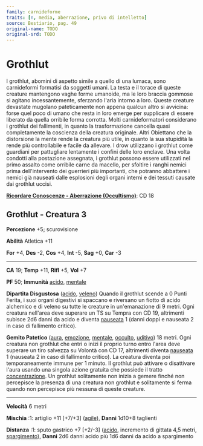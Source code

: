 ```yaml
---
family: carnideforme
traits: [n, media, aberrazione, privo di intelletto]
source: Bestiario, pag. 49
original-name: TODO
original-srd: TODO
---
```


# Grothlut

I grothlut, abomini di aspetto simile a quello di una lumaca, sono carnideformi
formatisi da soggetti umani. La testa e il torace di queste creature mantengono
vaghe forme umanoide, ma le loro braccia gommose si agitano incessantemente,
sferzando l'aria intorno a loro. Queste creature devastate mugolano
pateticamente non appena qualcun altro si avvicina: forse quel poco di umano che
resta in loro emerge per supplicare di essere liberato da quella orribile forma
corrotta. Molti carnideformatori considerano i grothlut dei fallimenti, in
quanto la trasformazione cancella quasi completamente la coscienza della
creatura originale. Altri Obiettano che la distorsione la mente rende la
creatura più utile, in quanto la sua stupidità la rende più controllabile e
facile da allevare. I drow utilizzano i grothlut come guardiani per pattugliare
lentamente i confini delle loro enclave. Una volta condotti alla postazione
assegnata, i grothlut possono essere utilizzati nel primo assalto come orribile
carne da macello, per sfoltire i ranghi nemici prima dell'intervento dei
guerrieri più importanti, che potranno abbattere i nemici già nauseati dalle
esplosioni degli organi interni e dei tessuti causate dai grothlut uccisi.

**[Ricordare Conoscenze - Aberrazione (Occultismo)](/azioni/ricordare-conoscenze)**:
CD 18

## Grothlut - Creatura 3

**Percezione** +5; scurovisione

**Abilità** Atletica +11

**For** +4, **Des** -2, **Cos** +4, **Int** -5, **Sag** +0, **Car** -3

---

**CA** 19; **Temp** +11, **Rifl** +5, **Vol** +7

**PF** 50; **Immunità** [acido](/tratti/acido), [mentale](/tratti/mentale)

**Dipartita Disgustosa** ([acido](/tratti/acido), [veleno](/tratti/veleno))
Quando il grothlut scende a 0 Punti Ferita, i suoi organi digestivi si spaccano
e riversano un fiotto di acido alchemico e di veleno su tutte le creature in
un'emanazione di 9 metri. Ogni creatura nell'area deve superare un TS su Tempra
con CD 19, altrimenti subisce 2d6 danni da acido e diventa
[nauseata](/condizioni/nauseato) 1 (danni doppi e nauseata 2 in caso di
fallimento critico).

**Gemito Patetico** ([aura](/tratti/aura), [emozione](/tratti/emozione),
[mentale](/tratti/mentale), [occulto](/tratti/occulto),
[uditivo](/tratti/uditivo)) 18 metri. Ogni creatura non grothlut che entri o
inizi il proprio turno entro l'area deve superare un tiro salvezza su Volontà
con CD 17, altrimenti diventa [nauseata](/condizioni/nauseato) 1 (nauseata 2 in
caso di fallimento critico). La creatura diventa poi temporaneamente immune per
1 minuto. Il grothlut può attivare o disattivare l'aura usando una singola
azione gratuita che possiede il tratto [concentrazione](/tratti/concentrazione).
Un grothlut solitamente non inizia a gemere finché non percepisce la presenza di
una creatura non grothlut e solitamente si ferma quando non percepisce più
nessuna di queste creature.

---

**Velocità** 6 metri

**Mischia** :1: artiglio +11 \[+7/+3] ([agile](/tratti/agile)), **Danni** 1d10+8
taglienti

**Distanza** :1: sputo gastrico +7 \[+2/-3] ([acido](/tratti/acido), incremento
di gittata 4,5 metri, [spargimento](/tratti/spargimento)), **Danni** 2d6 danni
acido più 1d6 danni da acido a spargimento
